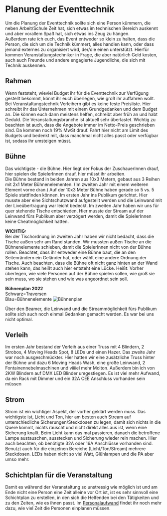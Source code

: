 # Planung der Eventtechnik
Um die Planung der Eventtechnik sollte sich eine Person kümmern, die neben Arbeit/Schule Zeit hat, sich etwas im technischen Bereich auskennt und aber vorallem Spaß hat, sich etwas ins Zeug zu hängen.  
Außerdem rate ích euch, das Event entweder so klein zu halten, dass die Person, die sich um die Technik kümmert, alles handlen kann, oder dass jemand externes zu organisiert wird, der/die einen unterstützt. Hierfür kommen Veranstaltungstechniker in Frage, die aber natürlich Geld kosten, auch auch Freunde und andere engagierte Jugendliche, die sich mit Technik auskennen. 

## Rahmen
Wenn feststeht, wieviel Budget ihr für die Eventtechnik zur Verfügung gestellt bekommt, könnt ihr euch überlegen, wie groß ihr auffahren wollt. Bei Veranstaltungstechnik Verleihern gibt es keine feste Preisliste. Hier schreibt ihr das Unternehmen mit einem Grundgedanken und dem Budget an. Die können euch dann meistens helfen, schreibt aber früh an und habt Geduld. Die Veranstaltungsbranche ist aktuell sehr überlastet. Wichtig zu beachten ist auch, dass die Angebote immer im Netto-Preis geschrieben sind. Da kommen noch 19% MwSt drauf. Fahrt hier nicht am Limit des Budgets und bedenkt mit, dass manchmal nicht alles passt oder verfügbar ist, sodass ihr umsteigen müsst.

## Bühne
Das wichtigste - die Bühne. Hier liegt der Fokus der ZuschauerInnen drauf, hier spielen die SpielerInnen drauf, hier müsst ihr arbeiten.  
Die Bühne bestand in beiden Jahren aus 10x3 Metern, gebaut aus 3 Reihen mit 2x1 Meter Bühnenelementen. (Im zweiten Jahr mit einem weiteren Element vorne dran.) Auf der 10x3 Meter Bühne haben gerade so 5 vs. 5 Spiele stattfinden können. Im ersten Jahr ins Publikum gerichtet. Hier musste aber eine Sichtschutzwand aufgestellt werden und die Leinwand mit der Liveübertragung war leicht bedeckt. Im zweiten Jahr haben wir uns für quer stehende Tische entschieden. Hier musste der Stream auf der Leinwand fürs Publikum aber verzögert werden, damit die SpielerInnen keine Cheatmöglichkeit hatten. 


**WICHTIG:**  	  
Bei der Tischordnung im zweiten Jahr haben wir nicht bedacht, dass die Tische außen sehr am Rand standen. Wir mussten außen Tische an die Bühnenelemente schieben, damit die SpielerInnen nicht von der Bühne rollen. Beachtet, dass ihr entweder eine Bühne baut, die an den Seitenrändern ein Geländer hat, oder wählt eine andere Ordnung der Tische. Auch beachten, dass die Bühne oft nicht ganz hinten an der Wand stehen kann, das heißt auch hier entsteht eine Lücke. Heißt: Vorher überlegen, wie viele Personen auf der Bühne spielen sollen, wie groß sie sein muss, wo sie stehen und wie was angeordnet sein soll.

**Bühnenplan 2022**  
Schwarz=Traversen     
Blau=Bühnenelemente
![Bühnenplan](https://i.imgur.com/Buhfxa5.png)  

Über den Beamer, die Leinwand und die Streammöglichkeit fürs Publikum sollte sich auch noch einmal Gedanken gemacht werden. Es war bei uns nicht optimal.

## Verleih
Im ersten Jahr bestand der Verleih aus einer Truss mit 4 Blindern, 2 Strobos, 4 Moving Heads Spot, 8 LEDs und einen Hazer.
Das zweite Jahr war noch ausgeschmückter. Hier hatten wir eine zusätzliche Truss hinter der Bühne und dazu 6 Moving Heads Wash, eine große Leinwand, 2 Fontainennebelmaschinen und viiiiel mehr Molton. Außerdem bin ich von 2KW Blindern auf DMX LED Blinder umgestiegen. Es ist viel mehr Aufwand, da ein Rack mit Dimmer und ein 32A CEE Anschluss vorhanden sein müssen

## Strom
Strom ist ein wichtiger Aspekt, der vorher geklärt werden muss. Das wichtigste ist, Licht und Ton, hier am besten auch Stream auf unterschiedliche Sicherungen/Steckdosen zu legen, damit sich nichts in die Quere kommt, nichts rauscht und nicht direkt alles aus ist, wenn eine Sicherung knallt. Beim Licht kann das mal passieren, danach die betroffene Lampe austauschen, ausstecken und Sicherung wieder rein machen. Hier auch beachten, ob benötigte 32A oder 16A Anschlüsse vorhanden sind.    
Benutzt auch für die einzelnen Bereiche (Licht/Ton/Stream) mehrere Steckdosen. LEDs haben nicht so viel Watt, Glühlampen und die PA aber umso mehr.

## Schichtplan für die Veranstaltung
Damit es während der Veranstaltung so unstressig wie möglich ist und am Ende nicht eine Person eine Zeit alleine vor Ort ist, ist es sehr sinnvoll eine Schichtplan zu erstellen, in den sich die Helfenden bei den Tätigkeiten und zu den Zeiten, wie es ihnen passt. Im [Personalaufwand](https://wiki.esport-heidelberg.de/uebersicht/wissenswertes/personalaufwand/) findet ihr noch mehr dazu, wie viel Zeit die Personen einplanen müssen.

